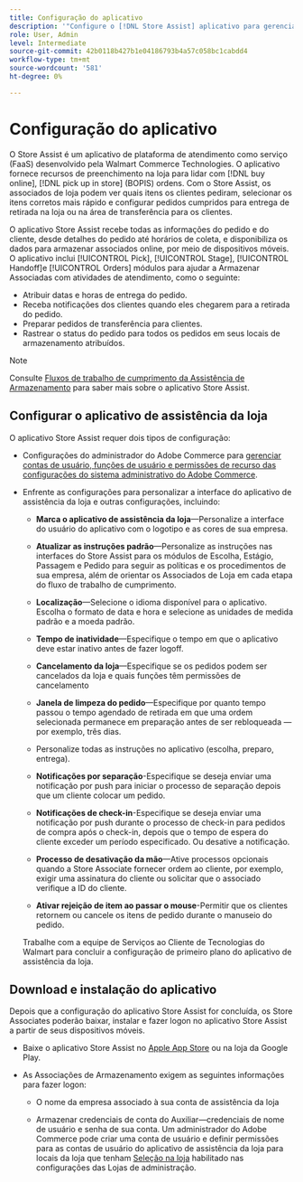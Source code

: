 ```yaml
---
title: Configuração do aplicativo
description: '"Configure o [!DNL Store Assist] aplicativo para gerenciar fluxos de trabalho e processos completos de preenchimento de lojas para compra online, recuperação em pedidos de lojas." '
role: User, Admin
level: Intermediate
source-git-commit: 42b0118b427b1e04186793b4a57c058bc1cabdd4
workflow-type: tm+mt
source-wordcount: '581'
ht-degree: 0%

---
```



# Configuração do aplicativo

O Store Assist é um aplicativo de plataforma de atendimento como serviço (FaaS) desenvolvido pela Walmart Commerce Technologies. O aplicativo fornece recursos de preenchimento na loja para lidar com [!DNL buy online], [!DNL pick up in store] (BOPIS) ordens.  Com o Store Assist, os associados de loja podem ver quais itens os clientes pediram, selecionar os itens corretos mais rápido e configurar pedidos cumpridos para entrega de retirada na loja ou na área de transferência para os clientes.

O aplicativo Store Assist recebe todas as informações do pedido e do cliente, desde detalhes do pedido até horários de coleta, e disponibiliza os dados para armazenar associados online, por meio de dispositivos móveis. O aplicativo inclui [!UICONTROL Pick], [!UICONTROL Stage], [!UICONTROL Handoff]e [!UICONTROL Orders] módulos para ajudar a Armazenar Associadas com atividades de atendimento, como o seguinte:

- Atribuir datas e horas de entrega do pedido.
- Receba notificações dos clientes quando eles chegarem para a retirada do pedido.
- Preparar pedidos de transferência para clientes.
- Rastrear o status do pedido para todos os pedidos em seus locais de armazenamento atribuídos.

>[!NOTE]
>
>Consulte [Fluxos de trabalho de cumprimento da Assistência de Armazenamento](store-assist-modules.md) para saber mais sobre o aplicativo Store Assist.

## Configurar o aplicativo de assistência da loja

O aplicativo Store Assist requer dois tipos de configuração:

- Configurações do administrador do Adobe Commerce para [gerenciar contas de usuário, funções de usuário e permissões de recurso das configurações do sistema administrativo do Adobe Commerce](user-setup.md).

- Enfrente as configurações para personalizar a interface do aplicativo de assistência da loja e outras configurações, incluindo:

   - **Marca o aplicativo de assistência da loja**—Personalize a interface do usuário do aplicativo com o logotipo e as cores de sua empresa.

   - **Atualizar as instruções padrão**—Personalize as instruções nas interfaces do Store Assist para os módulos de Escolha, Estágio, Passagem e Pedido para seguir as políticas e os procedimentos de sua empresa, além de orientar os Associados de Loja em cada etapa do fluxo de trabalho de cumprimento.

   - **Localização**—Selecione o idioma disponível para o aplicativo. Escolha o formato de data e hora e selecione as unidades de medida padrão e a moeda padrão.

   - **Tempo de inatividade**—Especifique o tempo em que o aplicativo deve estar inativo antes de fazer logoff.

   - **Cancelamento da loja**—Especifique se os pedidos podem ser cancelados da loja e quais funções têm permissões de cancelamento

   - **Janela de limpeza do pedido**—Especifique por quanto tempo passou o tempo agendado de retirada em que uma ordem selecionada permanece em preparação antes de ser rebloqueada — por exemplo, três dias.

   - Personalize todas as instruções no aplicativo (escolha, preparo, entrega).

   - **Notificações por separação**-Especifique se deseja enviar uma notificação por push para iniciar o processo de separação depois que um cliente colocar um pedido.

   - **Notificações de check-in**-Especifique se deseja enviar uma notificação por push durante o processo de check-in para pedidos de compra após o check-in, depois que o tempo de espera do cliente exceder um período especificado. Ou desative a notificação.

   - **Processo de desativação da mão**—Ative processos opcionais quando a Store Associate fornecer ordem ao cliente, por exemplo, exigir uma assinatura do cliente ou solicitar que o associado verifique a ID do cliente.

   - **Ativar rejeição de item ao passar o mouse**-Permitir que os clientes retornem ou cancele os itens de pedido durante o manuseio do pedido.

   Trabalhe com a equipe de Serviços ao Cliente de Tecnologias do Walmart para concluir a configuração de primeiro plano do aplicativo de assistência da loja.

## Download e instalação do aplicativo

Depois que a configuração do aplicativo Store Assist for concluída, os Store Associates poderão baixar, instalar e fazer logon no aplicativo Store Assist a partir de seus dispositivos móveis.

- Baixe o aplicativo Store Assist no [Apple App Store](https://apps.apple.com/us/app/store-assist-by-walmart/id16092815390) ou na loja da Google Play.

- As Associações de Armazenamento exigem as seguintes informações para fazer logon:

   - O nome da empresa associado à sua conta de assistência da loja

   - Armazenar credenciais de conta do Auxiliar—credenciais de nome de usuário e senha de sua conta.
   Um administrador do Adobe Commerce pode criar uma conta de usuário e definir permissões para as contas de usuário do aplicativo de assistência da loja para locais da loja que tenham [Seleção na loja](merchant-store-configuration.md#pickup-location-configuration) habilitado nas configurações das Lojas de administração.

